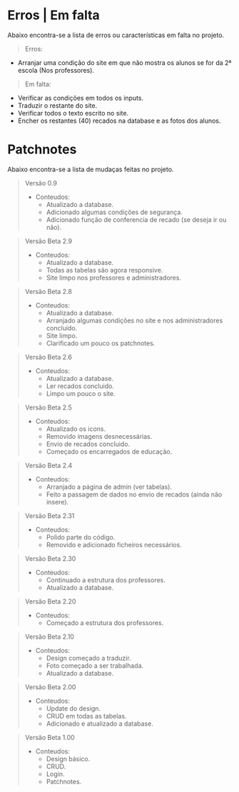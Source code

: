 # Erros | Em falta

Abaixo encontra-se a lista de erros ou características em falta no projeto.

>Erros:
  - Arranjar uma condição do site em que não mostra os alunos se for da 2ª escola (Nos professores).

>Em falta:
  - Verificar as condições em todos os inputs.
  - Traduzir o restante do site.
  - Verificar todos o texto escrito no site.
  - Encher os restantes (40) recados na database e as fotos dos alunos.
  
# Patchnotes

Abaixo encontra-se a lista de mudaças feitas no projeto.

>Versão 0.9
> - Conteudos:
>   - Atualizado a database.
>   - Adicionado algumas condições de segurança.
>   - Adicionado função de conferencia de recado (se deseja ir ou não).

>Versão Beta 2.9
> - Conteudos:
>   - Atualizado a database.
>   - Todas as tabelas são agora responsive.
>   - Site limpo nos professores e administradores.

>Versão Beta 2.8
> - Conteudos:
>   - Atualizado a database.
>   - Arranjado algumas condições no site e nos administradores concluido.
>   - Site limpo.
>   - Clarificado um pouco os patchnotes.


>Versão Beta 2.6
> - Conteudos:
>   - Atualizado a database.
>   - Ler recados concluido.
>   - Limpo um pouco o site.


>Versão Beta 2.5
> - Conteudos:
>   - Atualizado os icons.
>	- Removido imagens desnecessárias.
>	- Envio de recados concluido.
>	- Começado os encarregados de educação.

>Versão Beta 2.4
> - Conteudos:
>   - Arranjado a página de admin (ver tabelas).
>	- Feito a passagem de dados no envio de recados (ainda não insere).

>Versão Beta 2.31
> - Conteudos:
>   - Polido parte do código.
>	- Removido e adicionado ficheiros necessários.

>Versão Beta 2.30
> - Conteudos:
>   - Continuado a estrutura dos professores.
>	- Atualizado a database.

>Versão Beta 2.20
> - Conteudos:
>   - Começado a estrutura dos professores.

>Versão Beta 2.10
> - Conteudos:
>   - Design começado a traduzir.
>   - Foto começado a ser trabalhada.
>   - Atualizado a database.

>Versão Beta 2.00
> - Conteudos:
>   - Update do design.
>   - CRUD em todas as tabelas.
>   - Adicionado e atualizado a database.


>Versão Beta 1.00
> - Conteudos:
>   - Design básico.
>   - CRUD.
>   - Login.
>   - Patchnotes.
